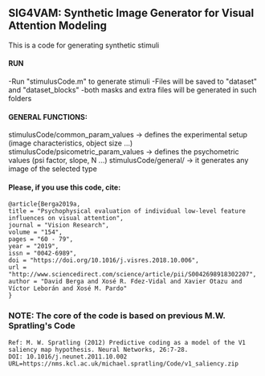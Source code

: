 SIG4VAM: Synthetic Image Generator for Visual Attention Modeling
---
This is a code for generating synthetic stimuli

#### RUN

-Run "stimulusCode.m" to generate stimuli
-Files will be saved to "dataset" and "dataset_blocks"
-both masks and extra files will be generated in such folders

#### GENERAL FUNCTIONS:

stimulusCode/common_param_values -> defines the experimental setup (image characteristics, object size ...)
stimulusCode/psicometric_param_values -> defines the psychometric values (psi factor, slope, N ...)
stimulusCode/general/ -> it generates any image of the selected type

#### Please, if you use this code, cite:

````
@article{Berga2019a,
title = "Psychophysical evaluation of individual low-level feature influences on visual attention",
journal = "Vision Research",
volume = "154",
pages = "60 - 79",
year = "2019",
issn = "0042-6989",
doi = "https://doi.org/10.1016/j.visres.2018.10.006",
url = "http://www.sciencedirect.com/science/article/pii/S0042698918302207",
author = "David Berga and Xosé R. Fdez-Vidal and Xavier Otazu and Víctor Leborán and Xosé M. Pardo"
}
````


### NOTE: The core of the code is based on previous M.W. Spratling's Code
	Ref: M. W. Spratling (2012) Predictive coding as a model of the V1 saliency map hypothesis. Neural Networks, 26:7-28. 
	DOI: 10.1016/j.neunet.2011.10.002
	URL=https://nms.kcl.ac.uk/michael.spratling/Code/v1_saliency.zip




